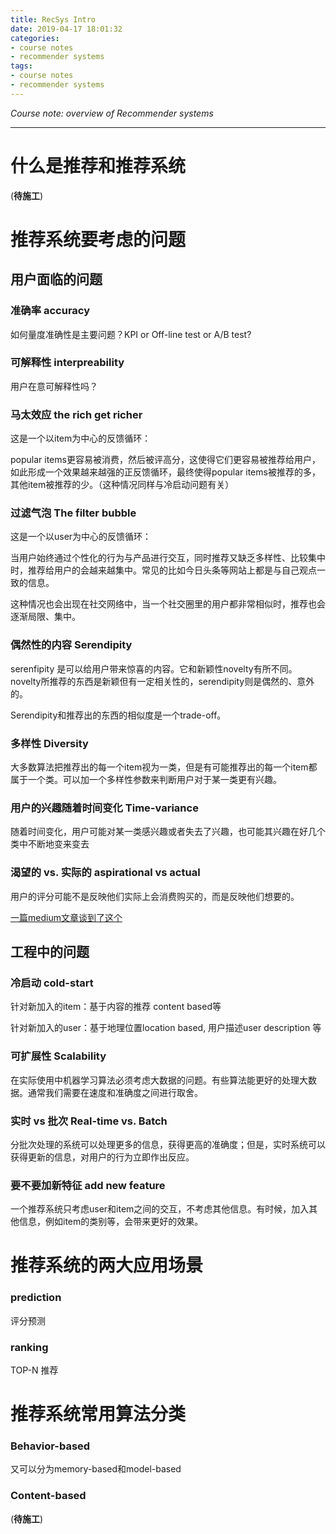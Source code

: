 ```yaml
---
title: RecSys Intro
date: 2019-04-17 18:01:32
categories: 
- course notes
- recommender systems
tags:
- course notes
- recommender systems
---
```


_Course note: overview of Recommender systems_

<!-- more -->

---

# 什么是推荐和推荐系统

(**待施工**)

# 推荐系统要考虑的问题

## 用户面临的问题

### 准确率 accuracy

如何量度准确性是主要问题？KPI or Off-line test or A/B test?

### 可解释性 interpreability

用户在意可解释性吗？

### 马太效应 the rich get richer

这是一个以item为中心的反馈循环：

popular items更容易被消费，然后被评高分，这使得它们更容易被推荐给用户，如此形成一个效果越来越强的正反馈循环，最终使得popular items被推荐的多，其他item被推荐的少。（这种情况同样与冷启动问题有关）

### 过滤气泡 The filter bubble 

这是一个以user为中心的反馈循环：

当用户始终通过个性化的行为与产品进行交互，同时推荐又缺乏多样性、比较集中时，推荐给用户的会越来越集中。常见的比如今日头条等网站上都是与自己观点一致的信息。

这种情况也会出现在社交网络中，当一个社交圈里的用户都非常相似时，推荐也会逐渐局限、集中。

### 偶然性的内容  Serendipity 

serenfipity 是可以给用户带来惊喜的内容。它和新颖性novelty有所不同。novelty所推荐的东西是新颖但有一定相关性的，serendipity则是偶然的、意外的。

Serendipity和推荐出的东西的相似度是一个trade-off。

### 多样性 Diversity

大多数算法把推荐出的每一个item视为一类，但是有可能推荐出的每一个item都属于一个类。可以加一个多样性参数来判断用户对于某一类更有兴趣。

### 用户的兴趣随着时间变化 Time-variance 

随着时间变化，用户可能对某一类感兴趣或者失去了兴趣，也可能其兴趣在好几个类中不断地变来变去

### 渴望的 vs.  实际的 aspirational vs actual 

用户的评分可能不是反映他们实际上会消费购买的，而是反映他们想要的。

[一篇medium文章谈到了这个](https://medium.com/the-graph/recommendations-spotify-actual-versus-aspirational-behaviour-85f1c481ffe)

## 工程中的问题

### 冷启动 cold-start

针对新加入的item：基于内容的推荐 content based等

针对新加入的user：基于地理位置location based, 用户描述user description 等

### 可扩展性 Scalability

在实际使用中机器学习算法必须考虑大数据的问题。有些算法能更好的处理大数据。通常我们需要在速度和准确度之间进行取舍。

### 实时 vs 批次 Real-time vs. Batch

分批次处理的系统可以处理更多的信息，获得更高的准确度；但是，实时系统可以获得更新的信息，对用户的行为立即作出反应。

### 要不要加新特征 add new feature

一个推荐系统只考虑user和item之间的交互，不考虑其他信息。有时候，加入其他信息，例如item的类别等，会带来更好的效果。

# 推荐系统的两大应用场景

### prediction 

评分预测

### ranking 

TOP-N 推荐

# 推荐系统常用算法分类

### Behavior-based

又可以分为memory-based和model-based

### Content-based

(**待施工**)